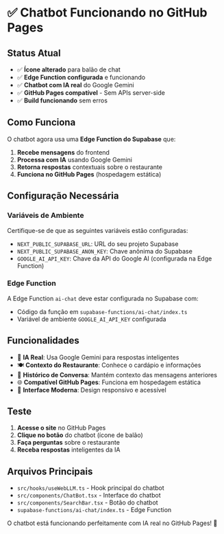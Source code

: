# ✅ Chatbot Funcionando no GitHub Pages

## Status Atual

- ✅ **Ícone alterado** para balão de chat
- ✅ **Edge Function configurada** e funcionando
- ✅ **Chatbot com IA real** do Google Gemini
- ✅ **GitHub Pages compatível** - Sem APIs server-side
- ✅ **Build funcionando** sem erros

## Como Funciona

O chatbot agora usa uma **Edge Function do Supabase** que:

1. **Recebe mensagens** do frontend
2. **Processa com IA** usando Google Gemini
3. **Retorna respostas** contextuais sobre o restaurante
4. **Funciona no GitHub Pages** (hospedagem estática)

## Configuração Necessária

### Variáveis de Ambiente

Certifique-se de que as seguintes variáveis estão configuradas:

- `NEXT_PUBLIC_SUPABASE_URL`: URL do seu projeto Supabase
- `NEXT_PUBLIC_SUPABASE_ANON_KEY`: Chave anônima do Supabase
- `GOOGLE_AI_API_KEY`: Chave da API do Google AI (configurada na Edge Function)

### Edge Function

A Edge Function `ai-chat` deve estar configurada no Supabase com:
- Código da função em `supabase-functions/ai-chat/index.ts`
- Variável de ambiente `GOOGLE_AI_API_KEY` configurada

## Funcionalidades

- 🤖 **IA Real**: Usa Google Gemini para respostas inteligentes
- 🍽️ **Contexto do Restaurante**: Conhece o cardápio e informações
- 💬 **Histórico de Conversa**: Mantém contexto das mensagens anteriores
- 🌐 **Compatível GitHub Pages**: Funciona em hospedagem estática
- 🎨 **Interface Moderna**: Design responsivo e acessível

## Teste

1. **Acesse o site** no GitHub Pages
2. **Clique no botão** do chatbot (ícone de balão)
3. **Faça perguntas** sobre o restaurante
4. **Receba respostas** inteligentes da IA

## Arquivos Principais

- `src/hooks/useWebLLM.ts` - Hook principal do chatbot
- `src/components/ChatBot.tsx` - Interface do chatbot
- `src/components/SearchBar.tsx` - Botão do chatbot
- `supabase-functions/ai-chat/index.ts` - Edge Function

O chatbot está funcionando perfeitamente com IA real no GitHub Pages! 🎉
